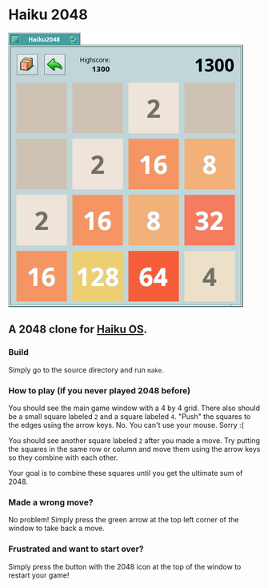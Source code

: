 # Haiku 2048

![screenshot](screenshot1.png)

## A 2048 clone for [Haiku OS](https://haiku-os.org/).

### Build

Simply go to the source directory and run `make`.

### How to play (if you never played 2048 before)

You should see the main game window with a 4 by 4 grid. There also should be a small square labeled `2` and a square labeled `4`. "Push" the squares to the edges using the arrow keys. No. You can't use your mouse. Sorry :(

You should see another square labeled `2` after you made a move. Try putting the squares in the same row or column and move them using the arrow keys so they combine with each other.

Your goal is to combine these squares until you get the ultimate sum of 2048.

### Made a wrong move?
No problem! Simply press the green arrow at the top left corner of the window to take back a move.

### Frustrated and want to start over?
Simply press the button with the 2048 icon at the top of the window to restart your game!

